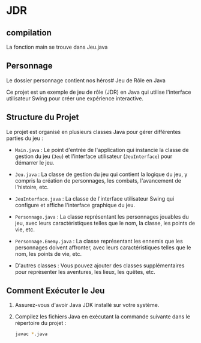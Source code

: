 # JDR


## compilation 
La fonction main se trouve dans Jeu.java 

## Personnage 
Le dossier personnage contient nos héros# Jeu de Rôle en Java

Ce projet est un exemple de jeu de rôle (JDR) en Java qui utilise l'interface utilisateur Swing pour créer une expérience interactive.

## Structure du Projet

Le projet est organisé en plusieurs classes Java pour gérer différentes parties du jeu :

- `Main.java` : Le point d'entrée de l'application qui instancie la classe de gestion du jeu (`Jeu`) et l'interface utilisateur (`JeuInterface`) pour démarrer le jeu.

- `Jeu.java` : La classe de gestion du jeu qui contient la logique du jeu, y compris la création de personnages, les combats, l'avancement de l'histoire, etc.

- `JeuInterface.java` : La classe de l'interface utilisateur Swing qui configure et affiche l'interface graphique du jeu.

- `Personnage.java` : La classe représentant les personnages jouables du jeu, avec leurs caractéristiques telles que le nom, la classe, les points de vie, etc.

- `Personnage.Enemy.java` : La classe représentant les ennemis que les personnages doivent affronter, avec leurs caractéristiques telles que le nom, les points de vie, etc.

- D'autres classes : Vous pouvez ajouter des classes supplémentaires pour représenter les aventures, les lieux, les quêtes, etc.




## Comment Exécuter le Jeu

1. Assurez-vous d'avoir Java JDK installé sur votre système.

2. Compilez les fichiers Java en exécutant la commande suivante dans le répertoire du projet :

   ```bash
   javac *.java
